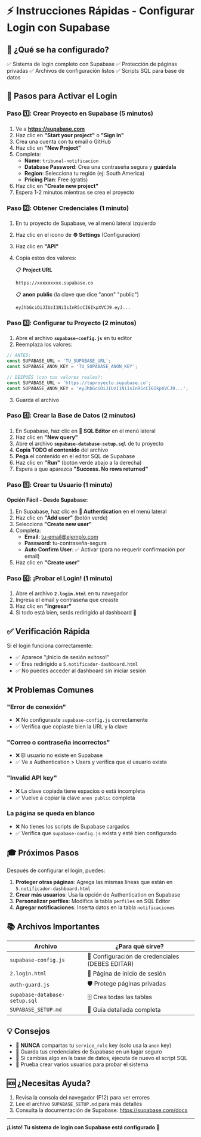 # ⚡ Instrucciones Rápidas - Configurar Login con Supabase

## 🎯 ¿Qué se ha configurado?

✅ Sistema de login completo con Supabase
✅ Protección de páginas privadas
✅ Archivos de configuración listos
✅ Scripts SQL para base de datos

## 📝 Pasos para Activar el Login

### Paso 1️⃣: Crear Proyecto en Supabase (5 minutos)

1. Ve a **https://supabase.com**
2. Haz clic en **"Start your project"** o **"Sign In"**
3. Crea una cuenta con tu email o GitHub
4. Haz clic en **"New Project"**
5. Completa:
   - **Name**: `tribunal-notificacion`
   - **Database Password**: Crea una contraseña segura y **guárdala**
   - **Region**: Selecciona tu región (ej: South America)
   - **Pricing Plan**: Free (gratis)
6. Haz clic en **"Create new project"**
7. Espera 1-2 minutos mientras se crea el proyecto

### Paso 2️⃣: Obtener Credenciales (1 minuto)

1. En tu proyecto de Supabase, ve al menú lateral izquierdo
2. Haz clic en el ícono de **⚙️ Settings** (Configuración)
3. Haz clic en **"API"**
4. Copia estos dos valores:

   📋 **Project URL**
   ```
   https://xxxxxxxxx.supabase.co
   ```
   
   📋 **anon public** (la clave que dice "anon" "public")
   ```
   eyJhbGciOiJIUzI1NiIsInR5cCI6IkpXVCJ9.eyJ...
   ```

### Paso 3️⃣: Configurar tu Proyecto (2 minutos)

1. Abre el archivo **`supabase-config.js`** en tu editor
2. Reemplaza los valores:

```javascript
// ANTES:
const SUPABASE_URL = 'TU_SUPABASE_URL';
const SUPABASE_ANON_KEY = 'TU_SUPABASE_ANON_KEY';

// DESPUÉS (con tus valores reales):
const SUPABASE_URL = 'https://tuproyecto.supabase.co';
const SUPABASE_ANON_KEY = 'eyJhbGciOiJIUzI1NiIsInR5cCI6IkpXVCJ9...';
```

3. Guarda el archivo

### Paso 4️⃣: Crear la Base de Datos (2 minutos)

1. En Supabase, haz clic en **🔨 SQL Editor** en el menú lateral
2. Haz clic en **"New query"**
3. Abre el archivo **`supabase-database-setup.sql`** de tu proyecto
4. **Copia TODO el contenido** del archivo
5. **Pega** el contenido en el editor SQL de Supabase
6. Haz clic en **"Run"** (botón verde abajo a la derecha)
7. Espera a que aparezca **"Success. No rows returned"**

### Paso 5️⃣: Crear tu Usuario (1 minuto)

**Opción Fácil - Desde Supabase:**

1. En Supabase, haz clic en **👤 Authentication** en el menú lateral
2. Haz clic en **"Add user"** (botón verde)
3. Selecciona **"Create new user"**
4. Completa:
   - **Email**: tu-email@ejemplo.com
   - **Password**: tu-contraseña-segura
   - **Auto Confirm User**: ✅ Activar (para no requerir confirmación por email)
5. Haz clic en **"Create user"**

### Paso 6️⃣: ¡Probar el Login! (1 minuto)

1. Abre el archivo **`2.login.html`** en tu navegador
2. Ingresa el email y contraseña que creaste
3. Haz clic en **"Ingresar"**
4. Si todo está bien, serás redirigido al dashboard 🎉

## ✅ Verificación Rápida

Si el login funciona correctamente:
- ✅ Aparece "¡Inicio de sesión exitoso!"
- ✅ Eres redirigido a `5.notificador-dashboard.html`
- ✅ No puedes acceder al dashboard sin iniciar sesión

## ❌ Problemas Comunes

### "Error de conexión"
- ❌ No configuraste `supabase-config.js` correctamente
- ✅ Verifica que copiaste bien la URL y la clave

### "Correo o contraseña incorrectos"
- ❌ El usuario no existe en Supabase
- ✅ Ve a Authentication > Users y verifica que el usuario exista

### "Invalid API key"
- ❌ La clave copiada tiene espacios o está incompleta
- ✅ Vuelve a copiar la clave `anon public` completa

### La página se queda en blanco
- ❌ No tienes los scripts de Supabase cargados
- ✅ Verifica que `supabase-config.js` exista y esté bien configurado

## 🎓 Próximos Pasos

Después de configurar el login, puedes:

1. **Proteger otras páginas**: Agrega las mismas líneas que están en `5.notificador-dashboard.html`
2. **Crear más usuarios**: Usa la opción de Authentication en Supabase
3. **Personalizar perfiles**: Modifica la tabla `perfiles` en SQL Editor
4. **Agregar notificaciones**: Inserta datos en la tabla `notificaciones`

## 📚 Archivos Importantes

| Archivo | ¿Para qué sirve? |
|---------|------------------|
| `supabase-config.js` | 🔑 Configuración de credenciales (DEBES EDITAR) |
| `2.login.html` | 🚪 Página de inicio de sesión |
| `auth-guard.js` | 🛡️ Protege páginas privadas |
| `supabase-database-setup.sql` | 🗄️ Crea todas las tablas |
| `SUPABASE_SETUP.md` | 📖 Guía detallada completa |

## 💡 Consejos

- 🔐 **NUNCA** compartas tu `service_role` key (solo usa la `anon` key)
- 📧 Guarda tus credenciales de Supabase en un lugar seguro
- 🔄 Si cambias algo en la base de datos, ejecuta de nuevo el script SQL
- 🧪 Prueba crear varios usuarios para probar el sistema

## 🆘 ¿Necesitas Ayuda?

1. Revisa la consola del navegador (F12) para ver errores
2. Lee el archivo `SUPABASE_SETUP.md` para más detalles
3. Consulta la documentación de Supabase: https://supabase.com/docs

---

**¡Listo! Tu sistema de login con Supabase está configurado 🎉**
